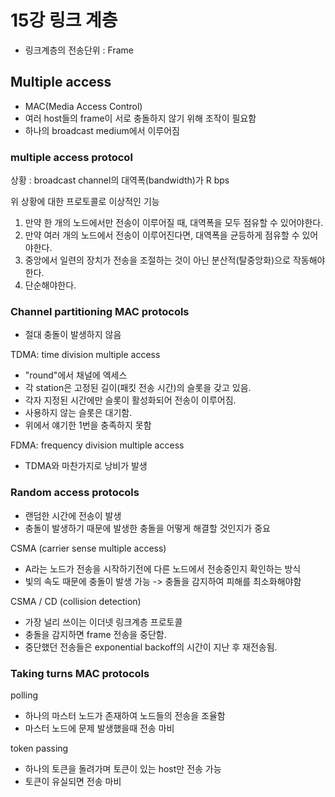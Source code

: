 # 15강 링크 계층
- 링크계층의 전송단위 : Frame

## Multiple access
- MAC(Media Access Control)
- 여러 host들의 frame이 서로 충돌하지 않기 위해 조작이 필요함
- 하나의 broadcast medium에서 이루어짐

### multiple access protocol
상황 : broadcast channel의 대역폭(bandwidth)가 R bps

위 상황에 대한 프로토콜로 이상적인 기능
1. 만약 한 개의 노드에서만 전송이 이루어질 때, 대역폭을 모두 점유할 수 있어야한다.
2. 만약 여러 개의 노드에서 전송이 이루어진다면, 대역폭을 균등하게 점유할 수 있어야한다.
3. 중앙에서 일련의 장치가 전송을 조절하는 것이 아닌 분산적(탈중앙화)으로 작동해야한다.
4. 단순해야한다.

### Channel partitioning MAC protocols
- 절대 충돌이 발생하지 않음

TDMA: time division multiple access
- "round"에서 채널에 엑세스
- 각 station은 고정된 길이(패킷 전송 시간)의 슬롯을 갖고 있음.
- 각자 지정된 시간에만 슬롯이 활성화되어 전송이 이루어짐.
- 사용하지 않는 슬롯은 대기함.
- 위에서 얘기한 1번을 충족하지 못함

FDMA: frequency division multiple access
- TDMA와 마찬가지로 낭비가 발생

### Random access protocols
- 랜덤한 시간에 전송이 발생
- 충돌이 발생하기 때문에 발생한 충돌을 어떻게 해결할 것인지가 중요

CSMA (carrier sense multiple access)
- A라는 노드가 전송을 시작하기전에 다른 노드에서 전송중인지 확인하는 방식
- 빛의 속도 때문에 충돌이 발생 가능 -> 충돌을 감지하여 피해를 최소화해야함

CSMA / CD (collision detection)
- 가장 널리 쓰이는 이더넷 링크계층 프로토콜
- 충돌을 감지하면 frame 전송을 중단함.
- 중단했던 전송들은 exponential backoff의 시간이 지난 후 재전송됨.

### Taking turns MAC protocols

polling
- 하나의 마스터 노드가 존재하여 노드들의 전송을 조율함
- 마스터 노드에 문제 발생했을때 전송 마비

token passing
- 하나의 토큰을 돌려가며 토큰이 있는 host만 전송 가능
- 토큰이 유실되면 전송 마비